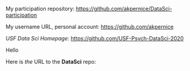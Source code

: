 My participation repository:
https://github.com/akpernice/DataSci-participation

My username URL, personal account:
https://github.com/akpernice

*USF Data Sci Homepage*: 
https://github.com/USF-Psych-DataSci-2020

Hello

Here is _the_ URL to the **DataSci** repo: 





